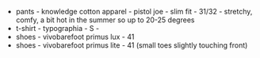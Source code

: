 
* pants - knowledge cotton apparel - pistol joe - slim fit - 31/32 - stretchy, comfy, a bit hot in the summer so up to 20-25 degrees
* t-shirt - typographia - S - 
* shoes - vivobarefoot primus lux - 41
* shoes - vivobarefoot primus lite - 41 (small toes slightly touching front)
